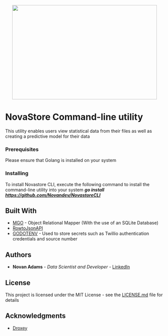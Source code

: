 <p align="center">
  <img width="460" height="300" src="https://i.imgur.com/oL6WWwg.png">
</p>

# NovaStore Command-line utility
This utility enables users view statistical data from their files as well as creating a predictive model for their data



### Prerequisites
Please ensure that Golang is installed on your system



### Installing
To install Novastore CLI, execute the following command to install the command-line utility into your system
 **_go install https://github.com/Novandev/NovastoreCLI_**




## Built With

* [MGO](https://gopkg.in/mgo.v2) - Object Relational Mapper (With the use of an SQLite Database)
* [RowtoJsonAPI](https://github.com/Novandev/RowToJsonApi)
* [GODOTENV](https://github.com/joho/godotenv) - Used to store secrets such as Twillio authentication credentials and source number



## Authors

* **Novan Adams** - *Data Scientist and Developer* - [LinkedIn](https://www.linkedin.com/in/novan-adams/)

## License

This project is licensed under the MIT License - see the [LICENSE.md](LICENSE.md) file for details

## Acknowledgments

* [Droxey](https://github.com/droxey)


